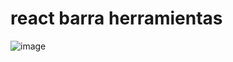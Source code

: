 # react barra herramientas

![image](https://github.com/user-attachments/assets/4f641b47-f127-4805-ad3e-96763d728f78)

